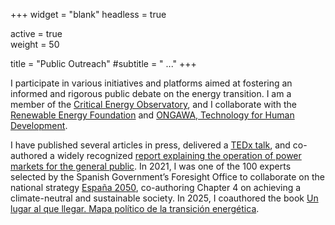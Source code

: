 +++
widget = "blank"
headless = true

active = true  
weight = 50

title = "Public Outreach"
#subtitle = " ..."
+++

I participate in various initiatives and platforms aimed at fostering an informed and rigorous public debate on the energy transition. I am a member of the [Critical Energy Observatory](https://observatoriocriticodelaenergia.org/), and I collaborate with the [Renewable Energy Foundation](https://fundacionrenovables.org/) and [ONGAWA, Technology for Human Development](https://ongawa.org/).

I have published several articles in press, delivered a [TEDx talk](https://www.youtube.com/watch?v=hh4RspPF6Ew), and co-authored a widely recognized [report explaining the operation of power markets for the general public](https://observatoriocriticodelaenergia.org/files_download/Entiende_el_mercado_electrico.pdf). In 2021, I was one of the 100 experts selected by the Spanish Government’s Foresight Office to collaborate on the national strategy [España 2050](https://www.lamoncloa.gob.es/presidente/actividades/Documents/2021/200521-Estrategia_Espana_2050.pdf), co-authoring Chapter 4 on achieving a climate-neutral and sustainable society. In 2025, I coauthored the book [Un lugar al que llegar. Mapa político de la transición energética](https://levantafuego.com/producto/un-lugar-al-que-llegar-mapa-politico-de-la-transicion-energetica/).

